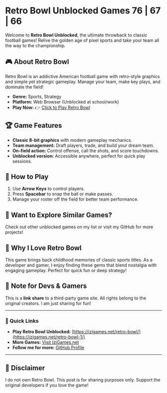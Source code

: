 # Retro Bowl Unblocked Games 76 | 67 | 66

Welcome to **Retro Bowl Unblocked**, the ultimate throwback to classic football games! Relive the golden age of pixel sports and take your team all the way to the championship.

## 🎮 About Retro Bowl
Retro Bowl is an addictive American football game with retro-style graphics and simple yet strategic gameplay. Manage your team, make key plays, and dominate the field!

- **Genre:** Sports, Strategy
- **Platform:** Web Browser (Unblocked at school/work)
- **Play Now:** 👉 [Click to Play Retro Bowl](https://izigames.net/retro-bowl-1/)

## 🏆 Game Features
- **Classic 8-bit graphics** with modern gameplay mechanics.
- **Team management:** Draft players, trade, and build your dream team.
- **On-field action:** Control offense, call the shots, and score touchdowns.
- **Unblocked version:** Accessible anywhere, perfect for quick play sessions.

## 🚀 How to Play
1. Use **Arrow Keys** to control players.
2. Press **Spacebar** to snap the ball or make passes.
3. Manage your roster off the field for better team performance.

## 📂 Want to Explore Similar Games?
Check out other unblocked games on my list or visit my GitHub for more projects!

## 💬 Why I Love Retro Bowl
This game brings back childhood memories of classic sports titles. As a developer and gamer, I enjoy finding these gems that blend nostalgia with engaging gameplay. Perfect for quick fun or deep strategy!

## 📢 Note for Devs & Gamers
This is a **link share** to a third-party game site. All rights belong to the original creators. I am just sharing for fun!

---

### 🔗 Quick Links
- **Play Retro Bowl Unblocked:** [https://izigames.net/retro-bowl/](https://izigames.net/retro-bowl-1/)
- **More Games:** [Visit IziGames.net](https://izigames.net/)
- **Follow me for more:** [GitHub Profile](https://github.com/JenHurley56)

---

## 📜 Disclaimer
I do not own Retro Bowl. This post is for sharing purposes only. Support the original developers if you love the game!
